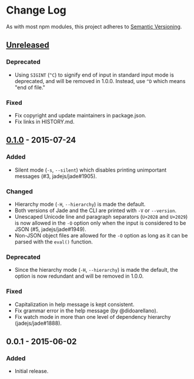 # Change Log
As with most npm modules, this project adheres to
[Semantic Versioning](http://semver.org/).

## [Unreleased][unreleased]
### Deprecated
- Using `SIGINT` (`^C`) to signify end of input in standard input mode is deprecated, and will be removed in 1.0.0. Instead, use `^D` which means "end of file."

### Fixed
- Fix copyright and update maintainers in package.json.
- Fix links in HISTORY.md.

## [0.1.0] - 2015-07-24
### Added
- Silent mode (`-s`, `--silent`) which disables printing unimportant messages (#3, jadejs/jade#1905).

### Changed
- Hierarchy mode (`-H`, `--hierarchy`) is made the default.
- Both versions of Jade and the CLI are printed with `-V` or `--version`.
- Unescaped Unicode line and paragraph separators (`U+2028` and `U+2029`) is now allowed in the `-O` option only when the input is considered to be JSON (#5, jadejs/jade#1949).
- Non-JSON object files are allowed for the `-O` option as long as it can be parsed with the `eval()` function.

### Deprecated
- Since the hierarchy mode (`-H`, `--hierarchy`) is made the default, the
  option is now redundant and will be removed in 1.0.0.

### Fixed
- Capitalization in help message is kept consistent.
- Fix grammar error in the help message (by @didoarellano).
- Fix watch mode in more than one level of dependency hierarchy (jadejs/jade#1888).

## 0.0.1 - 2015-06-02
### Added
- Initial release.

[unreleased]: https://github.com/jadejs/jade-cli/compare/0.1.0...master
[0.1.0]: https://github.com/jadejs/jade-cli/compare/0.0.1...0.1.0

